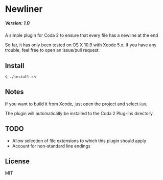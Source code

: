 # Newliner

##### Version: 1.0

A simple plugin for Coda 2 to ensure that every file has a newline at the end

So far, it has only been tested on OS X 10.9 with Xcode 5.x.  If you have any trouble, feel free to open an issue/pull request.

## Install

```
$ ./install.sh
```

## Notes

If you want to build it from Xcode, just open the project and select `Run`.

The plugin will automatically be installed to the Coda 2 Plug-ins directory.

## TODO

- Allow selection of file extensions to which this plugin should apply
- Account for non-standard line endings

## License

MIT
